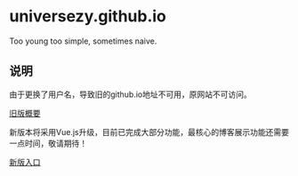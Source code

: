 # universezy.github.io
Too young too simple, sometimes naive.

## 说明

由于更换了用户名，导致旧的github.io地址不可用，原网站不可访问。

[旧版概要](https://github.com/universezy/frogfans.github.io)

新版本将采用Vue.js升级，目前已完成大部分功能，最核心的博客展示功能还需要一点时间，敬请期待！

[新版入口](https://universezy.github.io/)